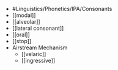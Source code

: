 - #Linguistics/Phonetics/IPA/Consonants
- [[modal]]
- [[alveolar]]
- [[lateral consonant]]
- [[oral]]
- [[stop]]
- Airstream Mechanism
	- [[velaric]]
	- [[ingressive]]